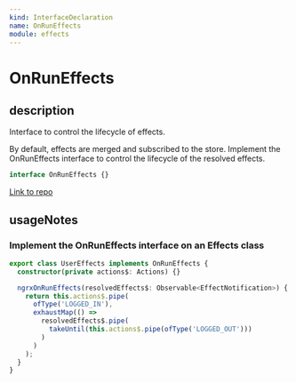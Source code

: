 ```yaml
---
kind: InterfaceDeclaration
name: OnRunEffects
module: effects
---
```


# OnRunEffects

## description

Interface to control the lifecycle of effects.

By default, effects are merged and subscribed to the store. Implement the OnRunEffects interface to control the lifecycle of the resolved effects.

```ts
interface OnRunEffects {}
```

[Link to repo](https://github.com/ngrx/platform/blob/master/modules/effects/src/lifecycle_hooks.ts#L73-L81)

## usageNotes

### Implement the OnRunEffects interface on an Effects class

```ts
export class UserEffects implements OnRunEffects {
  constructor(private actions$: Actions) {}

  ngrxOnRunEffects(resolvedEffects$: Observable<EffectNotification>) {
    return this.actions$.pipe(
      ofType('LOGGED_IN'),
      exhaustMap(() =>
        resolvedEffects$.pipe(
          takeUntil(this.actions$.pipe(ofType('LOGGED_OUT')))
        )
      )
    );
  }
}
```
